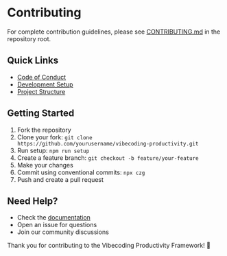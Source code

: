# Contributing

For complete contribution guidelines, please see [CONTRIBUTING.md](../CONTRIBUTING.md) in the repository root.

## Quick Links

- [Code of Conduct](../CODE_OF_CONDUCT.md)
- [Development Setup](getting-started/installation.md)
- [Project Structure](../PROJECT_STRUCTURE.md)

## Getting Started

1. Fork the repository
2. Clone your fork: `git clone https://github.com/yourusername/vibecoding-productivity.git`
3. Run setup: `npm run setup`
4. Create a feature branch: `git checkout -b feature/your-feature`
5. Make your changes
6. Commit using conventional commits: `npx czg`
7. Push and create a pull request

## Need Help?

- Check the [documentation](index.md)
- Open an issue for questions
- Join our community discussions

Thank you for contributing to the Vibecoding Productivity Framework! 🎉

